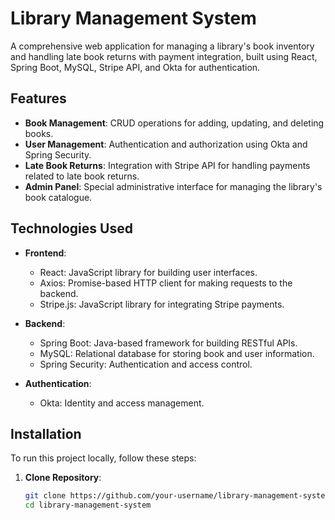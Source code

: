 # Library Management System

A comprehensive web application for managing a library's book inventory and handling late book returns with payment integration, built using React, Spring Boot, MySQL, Stripe API, and Okta for authentication.

## Features

- **Book Management**: CRUD operations for adding, updating, and deleting books.
- **User Management**: Authentication and authorization using Okta and Spring Security.
- **Late Book Returns**: Integration with Stripe API for handling payments related to late book returns.
- **Admin Panel**: Special administrative interface for managing the library's book catalogue.

## Technologies Used

- **Frontend**:
  - React: JavaScript library for building user interfaces.
  - Axios: Promise-based HTTP client for making requests to the backend.
  - Stripe.js: JavaScript library for integrating Stripe payments.
  
- **Backend**:
  - Spring Boot: Java-based framework for building RESTful APIs.
  - MySQL: Relational database for storing book and user information.
  - Spring Security: Authentication and access control.
  
- **Authentication**:
  - Okta: Identity and access management.
  
## Installation

To run this project locally, follow these steps:

1. **Clone Repository**:
   ```bash
   git clone https://github.com/your-username/library-management-system.git
   cd library-management-system
